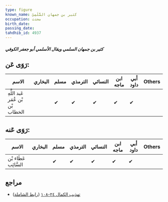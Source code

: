 ```yaml
---
type: figure
known_name: كثير بن جمهان السُّلَمِيّ
occupation: محدث
birth_date:
passing_date:
tahdhib_id: 4937
---
```

##### كثير بن جمهان السلمي ويقال الأسلمي أبو جعفر الكوفي

## رَوَى عَن:
| الاسم                             | البخاري | مسلم | الترمذي | النسائي | ابن ماجه | أبي داود | Others |
| --------------------------------- | ------- | ---- | ------- | ------- | -------- | -------- | ------ |
| عَبد اللَّهِ بْن عُمَر بْن الخطاب |         | ✔    | ✔       | ✔       | ✔        | ✔        |        |
## رَوَى عَنه:
| الاسم                | البخاري | مسلم | الترمذي | النسائي | ابن ماجه | أبي داود | Others |
| -------------------- | ------- | ---- | ------- | ------- | -------- | -------- | ------ |
| عَطَاء بْن السَّائِب |         | ✔    | ✔       | ✔       | ✔        | ✔        |        |
## مراجع
- [تهذيب الكمال ٢٤-١٠٨](obsidian://open?vault=Tahdhib-al-Kamal&file=Figures/٤٩٣٧-كثير%20بن%20جمهان%20السلمي%20ويقال%20الأسلمي%20أبو%20جعفر%20الكوفي) ([رابط الشاملة](https://shamela.ws/book/3722/12620))